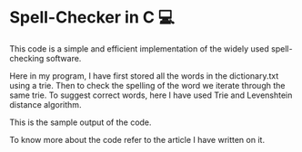 # Spell-Checker in C 💻

This code is a simple and efficient implementation of the widely used spell-checking software.

Here in my program, I have first stored all the words in the dictionary.txt using a trie. Then to check the spelling of the word we iterate through the same trie.
To suggest correct words, here I have used Trie and Levenshtein distance algorithm.

This is the sample output of the code.

To know more about the code refer to the article I have written on it.
